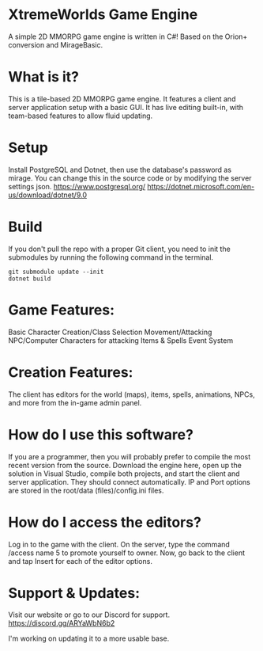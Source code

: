 XtremeWorlds Game Engine
=================

A simple 2D MMORPG game engine is written in C#!
Based on the Orion+ conversion and MirageBasic.

What is it?
===========
This is a tile-based 2D MMORPG game engine. It features a client and server application setup with a basic GUI. It has live editing built-in, with team-based features to allow fluid updating.

Setup
===========
Install PostgreSQL and Dotnet, then use the database's password as mirage. You can change this in the source code or by modifying the server settings json.
https://www.postgresql.org/
https://dotnet.microsoft.com/en-us/download/dotnet/9.0

Build
===========
If you don't pull the repo with a proper Git client, you need to init the submodules by running the following command in the terminal.  
```
git submodule update --init
dotnet build
```

Game Features:
==============
Basic Character Creation/Class Selection
Movement/Attacking
NPC/Computer Characters for attacking
Items & Spells
Event System

Creation Features:
==================
The client has editors for the world (maps), items, spells, animations, NPCs, and more from the in-game admin panel.

How do I use this software?
===========================
If you are a programmer, then you will probably prefer to compile the most recent version from the source. Download the engine here, open up the solution in Visual Studio, compile both projects, and start the client and server application. They should connect automatically. IP and Port options are stored in the root/data (files)/config.ini files.

How do I access the editors?
============================
Log in to the game with the client. On the server, type the command /access name 5 to promote yourself to owner. Now, go back to the client and tap Insert for each of the editor options.

Support & Updates:
==================
Visit our website or go to our Discord for support.
https://discord.gg/ARYaWbN6b2

I'm working on updating it to a more usable base.

